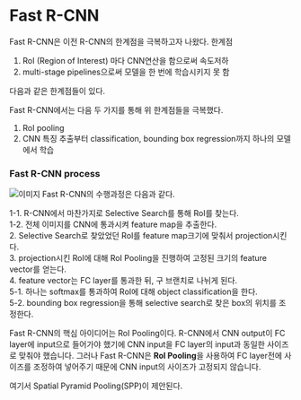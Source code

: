 # Fast R-CNN

Fast R-CNN은 이전 R-CNN의 한계점을 극복하고자 나왔다.
한계점
1. RoI (Region of Interest) 마다 CNN연산을 함으로써 속도저하
2. multi-stage pipelines으로써 모델을 한 번에 학습시키지 못 함
   
다음과 같은 한계점들이 있다.

Fast R-CNN에서는 다음 두 가지를 통해 위 한계점들을 극복했다.
1. RoI pooling
2. CNN 특징 추출부터 classification, bounding box regression까지 하나의 모델에서 학습

### Fast R-CNN process

![`이미지`](https://img1.daumcdn.net/thumb/R1280x0/?scode=mtistory2&fname=https%3A%2F%2Fblog.kakaocdn.net%2Fdn%2FcC15WF%2FbtqA57Lvbgm%2FZX3VwTFw89kc2Gbx2SKuD0%2Fimg.png)
Fast R-CNN의 수행과정은 다음과 같다.

   1-1. R-CNN에서 마찬가지로 Selective Search를 통해 RoI를 찾는다.   
   1-2. 전체 이미지를 CNN에 통과시켜 feature map을 추출한다.   
   2. Selective Search로 찾았었던 RoI를 feature map크기에 맞춰서 projection시킨다.   
   3. projection시킨 RoI에 대해 RoI Pooling을 진행하여 고정된 크기의 feature vector를 얻는다.   
   4. feature vector는 FC layer를 통과한 뒤, 구 브랜치로 나뉘게 된다.   
   5-1. 하나는 softmax를 통과하여 RoI에 대해 object classification을 한다.  
   5-2. bounding box regression을 통해 selective search로 찾은 box의 위치를 조정한다.

Fast R-CNN의 핵심 아이디어는 RoI Pooling이다.
R-CNN에서 CNN output이 FC layer에 input으로 들어가야 했기에 CNN input을 FC layer의 input과 동일한 사이즈로 맞춰야 했습니다.
그러나 Fast R-CNN은 **RoI Pooling**을 사용하여 FC layer전에 사이즈를 조정하여 넣어주기 때문에 CNN input의 사이즈가 고정되지 않습니다.

여기서 Spatial Pyramid Pooling(SPP)이 제안된다.